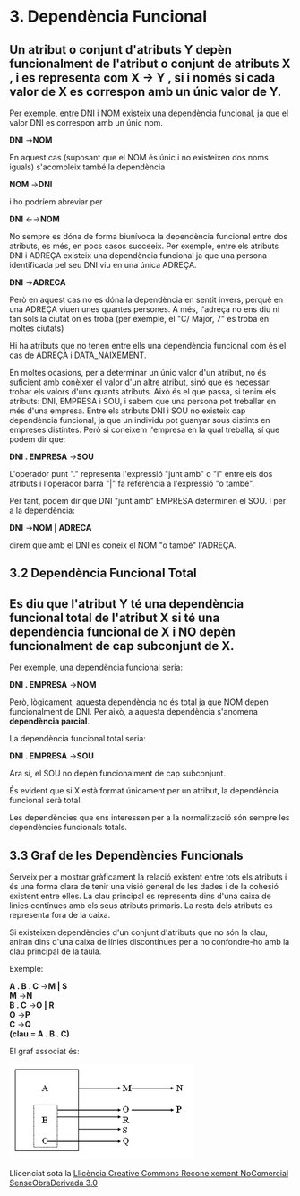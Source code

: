 # 3. Dependència Funcional


Un atribut o conjunt d'atributs **Y** depèn funcionalment de l'atribut o
conjunt de atributs **X** , i es representa com **X → Y** , si i només si cada
valor de X es correspon amb un únic valor de Y.  
---  
  


Per exemple, entre DNI i NOM existeix una dependència funcional, ja que el
valor DNI es correspon amb un únic nom.

**DNI** →**NOM**

En aquest cas (suposant que el NOM és únic i no existeixen dos noms iguals)
s'acompleix també la dependència

**NOM** →**DNI**

i ho podríem abreviar per

**DNI** ←→**NOM**

No sempre es dóna de forma biunívoca la dependència funcional entre dos
atributs, es més, en pocs casos succeeix. Per exemple, entre els atributs DNI
i ADREÇA existeix una dependència funcional ja que una persona identificada
pel seu DNI viu en una única ADREÇA.

**DNI** →**ADRECA**

Però en aquest cas no es dóna la dependència en sentit invers, perquè en una
ADREÇA viuen unes quantes persones. A més, l'adreça no ens diu ni tan sols la
ciutat on es troba (per exemple, el "C/ Major, 7" es troba en moltes ciutats)

Hi ha atributs que no tenen entre ells una dependència funcional com és el cas
de ADREÇA i DATA_NAIXEMENT.



En moltes ocasions, per a determinar un únic valor d'un atribut, no és
suficient amb conèixer el valor d'un altre atribut, sinó que és necessari
trobar els valors d'uns quants atributs. Això és el que passa, si tenim els
atributs: DNI, EMPRESA i SOU, i sabem que una persona pot treballar en més
d'una empresa. Entre els atributs DNI i SOU no existeix cap dependència
funcional, ja que un individu pot guanyar sous distints en empreses distintes.
Però si coneixem l'empresa en la qual treballa, sí que podem dir que:

**DNI . EMPRESA** →**SOU**

L'operador punt "." representa l'expressió "junt amb" o "i" entre els dos
atributs i l'operador barra "|" fa referència a l'expressió "o també".

Per tant, podem dir que DNI "junt amb" EMPRESA determinen el SOU. I per a la
dependència:

**DNI** →**NOM | ADRECA**

direm que amb el DNI es coneix el NOM "o també" l'ADREÇA.



## 3.2 Dependència Funcional Total

Es diu que l'atribut **Y** té una **dependència funcional total** de l'atribut
**X** si té una dependència funcional de X i NO depèn funcionalment de cap
subconjunt de X.  
---  
  


Per exemple, una dependència funcional seria:

**DNI . EMPRESA** →**NOM**

Però, lògicament, aquesta dependència no és total ja que NOM depèn
funcionalment de DNI. Per això, a aquesta dependència s'anomena **dependència
parcial**.

La dependència funcional total seria:

**DNI . EMPRESA** →**SOU**

Ara sí, el SOU no depèn funcionalment de cap subconjunt.

És evident que si X està format únicament per un atribut, la dependència
funcional serà total.

Les dependències que ens interessen per a la normalització són sempre les
dependències funcionals totals.



## 3.3 Graf de les Dependències Funcionals

Serveix per a mostrar gràficament la relació existent entre tots els atributs
i és una forma clara de tenir una visió general de les dades i de la cohesió
existent entre elles. La clau principal es representa dins d'una caixa de
línies contínues amb els seus atributs primaris. La resta dels atributs es
representa fora de la caixa.

Si existeixen dependències d'un conjunt d'atributs que no són la clau, aniran
dins d'una caixa de línies discontínues per a no confondre-ho amb la clau
principal de la taula.

Exemple:

**A . B . C** →**M | S**  
**M** →**N**  
**B . C** →**O | R**  
**O** →**P**  
**C** →**Q**  
**(clau = A . B . C)**



El graf associat és:

![](T4_3_1.png)


Llicenciat sota la  [Llicència Creative Commons Reconeixement NoComercial
SenseObraDerivada 3.0](http://creativecommons.org/licenses/by-nc-nd/3.0/)

